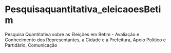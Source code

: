 # Pesquisaquantitativa_eleicaoesBetim
Pesquisa Quantitativa sobre as Eleições em Betim - Avaliação e Conhecimento dos Representantes, a Cidade e a Prefeitura, Apoio Político e Partidário, Comunicação
